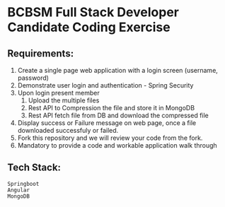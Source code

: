 # BCBSM Full Stack Developer Candidate Coding Exercise

## Requirements:
1.	Create a single page web application with a login screen (username, password)
2.	Demonstrate user login and authentication - Spring Security
3.	Upon login present member
	1.	Upload the multiple files
	2. 	Rest API to Compression the file and store it in MongoDB
	3. 	Rest API fetch file from DB and download the compressed file
4.	Display success or Failure message on web page, once a file downloaded successfuly or failed.
5.  Fork this repository and we will review your code from the fork.
6.  Mandatory to provide a code and workable application walk through 

## Tech Stack:  
    Springboot  
    Angular  
    MongoDB

